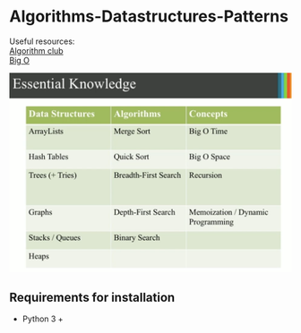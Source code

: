 # Algorithms-Datastructures-Patterns

Useful resources: <br>
[Algorithm club](https://github.com/raywenderlich/swift-algorithm-club) <br>
[Big O](https://github.com/raywenderlich/swift-algorithm-club/blob/master/Big-O%20Notation.markdown) <br>


<img src="images/1.png" width="550">

## **Requirements for installation**
- Python 3 +
<br><br>
